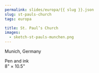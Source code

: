 ```yaml
---
permalink: slides/europa/{{ slug }}.json
slug: st-pauls-church
tags: europa

title: St. Paul’s Church
images:
  - sketch-st-pauls-munchen.png
---
```

Munich, Germany

Pen and ink  
8" × 10.5"
